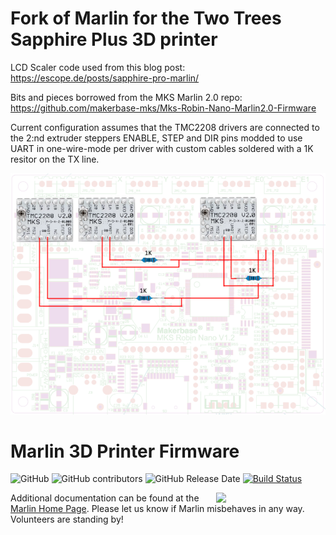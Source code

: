 # Fork of Marlin for the Two Trees Sapphire Plus 3D printer

LCD Scaler code used from this blog post:  https://escope.de/posts/sapphire-pro-marlin/

Bits and pieces borrowed from the MKS Marlin 2.0 repo: https://github.com/makerbase-mks/Mks-Robin-Nano-Marlin2.0-Firmware

Current configuration assumes that the TMC2208 drivers are connected to the 2:nd extruder steppers ENABLE, STEP and DIR pins modded to use UART in one-wire-mode per driver with custom cables soldered with a 1K resitor on the TX line.

![Pinout](https://github.com/icewatus/Marlin/blob/2.0.x/docs/mksrobinnano.png)

# Marlin 3D Printer Firmware

![GitHub](https://img.shields.io/github/license/marlinfirmware/marlin.svg)
![GitHub contributors](https://img.shields.io/github/contributors/marlinfirmware/marlin.svg)
![GitHub Release Date](https://img.shields.io/github/release-date/marlinfirmware/marlin.svg)
[![Build Status](https://github.com/MarlinFirmware/Marlin/workflows/CI/badge.svg?branch=bugfix-2.0.x)](https://github.com/MarlinFirmware/Marlin/actions)

<img align="right" width=175 src="buildroot/share/pixmaps/logo/marlin-250.png" />

Additional documentation can be found at the [Marlin Home Page](http://marlinfw.org/).
Please let us know if Marlin misbehaves in any way. Volunteers are standing by!

